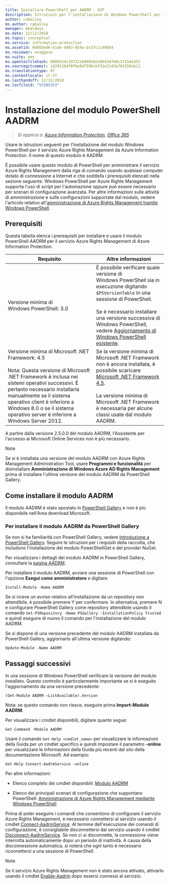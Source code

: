 ```yaml
---
title: Installare PowerShell per AADRM - AIP
description: Istruzioni per l'installazione di Windows PowerShell per il servizio Azure Rights Management di Azure Information Protection. Il nome di questo modulo è AADRM.
author: cabailey
ms.author: cabailey
manager: mbaldwin
ms.date: 12/12/2018
ms.topic: conceptual
ms.service: information-protection
ms.assetid: 0d665ed6-b1de-4d63-854a-bc57c1c49844
ms.reviewer: esaggese
ms.suite: ems
ms.openlocfilehash: 8809524c197321840016e2db4347b0c37154e352
ms.sourcegitcommit: 1d2912b4f0f6e8d7596cbf31e2143a783158ab11
ms.translationtype: HT
ms.contentlocale: it-IT
ms.lasthandoff: 12/12/2018
ms.locfileid: "53305353"
---
```

# <a name="installing-the-aadrm-powershell-module"></a>Installazione del modulo PowerShell AADRM

>*Si applica a: [Azure Information Protection](https://azure.microsoft.com/pricing/details/information-protection), [Office 365](https://download.microsoft.com/download/E/C/F/ECF42E71-4EC0-48FF-AA00-577AC14D5B5C/Azure_Information_Protection_licensing_datasheet_EN-US.pdf)*

Usare le istruzioni seguenti per l'installazione del modulo Windows PowerShell per il servizio Azure Rights Management da Azure Information Protection. Il nome di questo modulo è AADRM.

È possibile usare questo modulo di PowerShell per amministrare il servizio Azure Rights Management dalla riga di comando usando qualsiasi computer dotato di connessione a Internet e che soddisfa i prerequisiti elencati nella sezione seguente. Windows PowerShell per Azure Rights Management supporta l'uso di script per l'automazione oppure può essere necessario per scenari di configurazione avanzata. Per altre informazioni sulle attività di amministrazione e sulle configurazioni supportate dal modulo, vedere l'articolo relativo all'[amministrazione di Azure Rights Management tramite Windows PowerShell](administer-powershell.md).

## <a name="prerequisites"></a>Prerequisiti
Questa tabella elenca i prerequisiti per installare e usare il modulo PowerShell AADRM per il servizio Azure Rights Management di Azure Information Protection.

|Requisito|Altre informazioni|
|---------------|--------------------|
|Versione minima di Windows PowerShell: 3.0|È possibile verificare quale versione di Windows PowerShell sia in esecuzione digitando `$PSVersionTable` in una sessione di PowerShell. <br /><br /> Se è necessario installare una versione successiva di Windows PowerShell, vedere [Aggiornamento di Windows PowerShell esistente](/powershell/scripting/setup/installing-windows-powershell#upgrading-existing-windows-powershell).|
|Versione minima di Microsoft .NET Framework: 4.5<br /><br />Nota: Questa versione di Microsoft .NET Framework è inclusa nei sistemi operativi successivi. È pertanto necessario installarla manualmente se il sistema operativo client è inferiore a Windows 8.0 o se il sistema operativo server è inferiore a Windows Server 2012.|Se la versione minima di Microsoft .NET Framework non è ancora installata, è possibile scaricare [Microsoft .NET Framework 4.5](https://www.microsoft.com/download/details.aspx?id=30653).<br /><br />La versione minima di Microsoft .NET Framework è necessaria per alcune classi usate dal modulo AADRM.|

A partire dalla versione 2.5.0.0 del modulo AADRM, l'Assistente per l'accesso ai Microsoft Online Services non è più necessario.

> [!NOTE]
> 
> Se si è installata una versione del modulo AADRM con Azure Rights Management Administration Tool, usare **Programmi e funzionalità** per disinstallare **Amministrazione di Windows Azure AD Rights Management** prima di installare l'ultima versione del modulo AADRM da PowerShell Gallery.


## <a name="how-to-install-the-aadrm-module"></a>Come installare il modulo AADRM

Il modulo AADRM è stato spostato in [PowerShell Gallery](/powershell/gallery/readme) e non è più disponibile nell'Area download Microsoft. 

### <a name="to-install-the-aadrm-module-from-the-powershell-gallery"></a>Per installare il modulo AADRM da PowerShell Gallery

Se non si ha familiarità con PowerShell Gallery, vedere [Introduzione a PowerShell Gallery](/powershell/gallery/psgallery/psgallery_gettingstarted). Seguire le istruzioni per i requisiti della raccolta, che includono l'installazione del modulo PowerShellGet e del provider NuGet.

Per visualizzare i dettagli del modulo AADRM in PowerShell Gallery, consultare la [pagina AADRM](https://www.powershellgallery.com/packages/AADRM).

Per installare il modulo AADRM, avviare una sessione di PowerShell con l'opzione **Esegui come amministratore** e digitare:

    Install-Module -Name AADRM

Se si riceve un avviso relativo all'installazione da un repository non attendibile, è possibile premere Y per confermare. In alternativa, premere N e configurare PowerShell Gallery come repository attendibile usando il comando `Set-PSRepository -Name PSGallery -InstallationPolicy Trusted` e quindi eseguire di nuovo il comando per l'installazione del modulo AADRM.  

Se si dispone di una versione precedente del modulo AADRM installata da PowerShell Gallery, aggiornarlo all'ultima versione digitando:

    Update-Module -Name AADRM


## <a name="next-steps"></a>Passaggi successivi
In una sessione di Windows PowerShell verificare la versione del modulo installato. Questo controllo è particolarmente importante se si è eseguito l'aggiornamento da una versione precedente:

```
(Get-Module AADRM –ListAvailable).Version
```

Nota: se questo comando non riesce, eseguire prima **Import-Module AADRM**.

Per visualizzare i cmdlet disponibili, digitare quanto segue:

```
Get-Command -Module AADRM
```

Usare il comando `Get-Help <cmdlet_name>` per visualizzare le informazioni della Guida per un cmdlet specifico e quindi impostare il parametro **-online** per visualizzare le informazioni della Guida più recenti dal sito della documentazione Microsoft. Ad esempio:

```
Get-Help Connect-AadrmService -online
```

Per altre informazioni:

-   Elenco completo dei cmdlet disponibili: [Modulo AADRM](/powershell/aadrm/vlatest/rightsmanagement)

-   Elenco dei principali scenari di configurazione che supportano PowerShell: [Amministrazione di Azure Rights Management mediante Windows PowerShell](administer-powershell.md)

Prima di poter eseguire i comandi che consentono di configurare il servizio Azure Rights Management, è necessario connettersi al servizio usando il cmdlet [Connect-AadrmService](/powershell/aadrm/vlatest/connect-aadrmservice). Al termine dell'esecuzione dei comandi di configurazione, è consigliabile disconnettersi dal servizio usando il cmdlet [Disconnect-AadrmService](/powershell/aadrm/vlatest/disconnect-aadrmservice). Se non ci si disconnette, la connessione viene interrotta automaticamente dopo un periodo di inattività. A causa della disconnessione automatica, si noterà che ogni tanto è necessario riconnettersi a una sessione di PowerShell. 

> [!NOTE]
> Se il servizio Azure Rights Management non è stato ancora attivato, attivarlo usando il cmdlet [Enable-Aadrm](/powershell/aadrm/vlatest/enable-aadrm) dopo essersi connessi al servizio.

